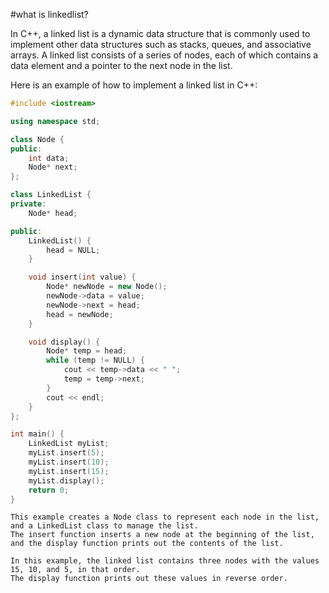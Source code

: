 
#what is linkedlist?

 In C++, a linked list is a dynamic data structure that is commonly used to implement other data structures such as stacks,
 queues, and associative arrays. A linked list consists of a series of nodes, 
 each of which contains a data element and a pointer to the next node in the list.


Here is an example of how to implement a linked list in C++:

```C++
#include <iostream>

using namespace std;

class Node {
public:
    int data;
    Node* next;
};

class LinkedList {
private:
    Node* head;

public:
    LinkedList() {
        head = NULL;
    }

    void insert(int value) {
        Node* newNode = new Node();
        newNode->data = value;
        newNode->next = head;
        head = newNode;
    }

    void display() {
        Node* temp = head;
        while (temp != NULL) {
            cout << temp->data << " ";
            temp = temp->next;
        }
        cout << endl;
    }
};

int main() {
    LinkedList myList;
    myList.insert(5);
    myList.insert(10);
    myList.insert(15);
    myList.display();
    return 0;
}

````


```
This example creates a Node class to represent each node in the list, and a LinkedList class to manage the list. 
The insert function inserts a new node at the beginning of the list, 
and the display function prints out the contents of the list.

In this example, the linked list contains three nodes with the values 15, 10, and 5, in that order.
The display function prints out these values in reverse order.
```
